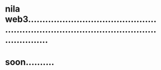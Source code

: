 # nila web3.................................................................................................................
# soon..........
